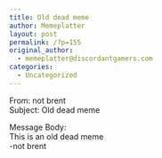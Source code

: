 ```yaml
---
title: Old dead meme
author: Memeplatter
layout: post
permalink: /?p=155
original_author:
  - memeplatter@discordantgamers.com
categories:
  - Uncategorized
---
```

From: not brent  
Subject: Old dead meme

Message Body:  
This is an old dead meme  
-not brent